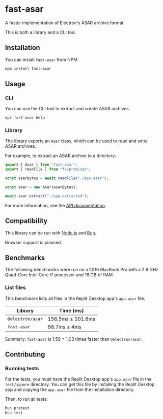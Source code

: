 # fast-asar

A faster implementation of Electron's ASAR archive format.

This is both a library and a CLI tool.

## Installation

You can install `fast-asar` from NPM:

```sh
npm install fast-asar
```

## Usage

### CLI

You can use the CLI tool to extract and create ASAR archives.

```sh
npx fast-asar help
```

### Library

The library exports an `Asar` class, which can be used to read and write ASAR archives.

For example, to extract an ASAR archive to a directory:

```ts
import { Asar } from "fast-asar";
import { readFile } from "fs/promises";

const asarBytes = await readFile("./app.asar");

const asar = new Asar(asarBytes);

await asar.extract("./app-extracted");
```

For more information, see the [API documentation](https://lafkpages.github.io/fast-asar/).

## Compatibility

This library can be run with [Node.js](https://nodejs.org) and [Bun](https://bun.sh).

Browser support is planned.

## Benchmarks

The following benchmarks were run on a 2016 MacBook Pro with a 2.9 GHz Quad-Core Intel Core i7 processor and 16 GB of RAM.

### List files

This benchmark lists all files in the Replit Desktop app's `app.asar` file.

| Library          | Time (ms)         |
| ---------------- | ----------------- |
| `@electron/asar` | 156.5ms ± 101.6ms |
| `fast-asar`      | 98.7ms ± 4ms      |

Summary: `fast-asar` is 1.59 ± 1.03 times faster than `@electron/asar`.

## Contributing

### Running tests

For the tests, you must have the Replit Desktop app's `app.asar` file in the `test/ignore` directory.
You can get this file by installing the Replit Desktop app and copying the `app.asar` file from the installation directory.

Then, to run all tests:

```sh
bun pretest
bun test
```
